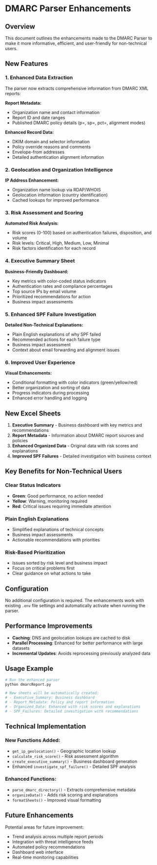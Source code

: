 # DMARC Parser Enhancements

## Overview

This document outlines the enhancements made to the DMARC Parser to make it more informative, efficient, and user-friendly for non-technical users.

## New Features

### 1. Enhanced Data Extraction

The parser now extracts comprehensive information from DMARC XML reports:

**Report Metadata:**
- Organization name and contact information
- Report ID and date ranges
- Published DMARC policy details (p=, sp=, pct=, alignment modes)

**Enhanced Record Data:**
- DKIM domain and selector information
- Policy override reasons and comments
- Envelope-from addresses
- Detailed authentication alignment information

### 2. Geolocation and Organization Intelligence

**IP Address Enhancement:**
- Organization name lookup via RDAP/WHOIS
- Geolocation information (country identification)
- Cached lookups for improved performance

### 3. Risk Assessment and Scoring

**Automated Risk Analysis:**
- Risk scores (0-100) based on authentication failures, disposition, and volume
- Risk levels: Critical, High, Medium, Low, Minimal
- Risk factors identification for each record

### 4. Executive Summary Sheet

**Business-Friendly Dashboard:**
- Key metrics with color-coded status indicators
- Authentication rates and compliance percentages
- Top source IPs by email volume
- Prioritized recommendations for action
- Business impact assessments

### 5. Enhanced SPF Failure Investigation

**Detailed Non-Technical Explanations:**
- Plain English explanations of why SPF failed
- Recommended actions for each failure type
- Business impact assessment
- Context about email forwarding and alignment issues

### 6. Improved User Experience

**Visual Enhancements:**
- Conditional formatting with color indicators (green/yellow/red)
- Better organization and sorting of data
- Progress indicators during processing
- Enhanced error handling and logging

## New Excel Sheets

1. **Executive Summary** - Business dashboard with key metrics and recommendations
2. **Report Metadata** - Information about DMARC report sources and policies
3. **Enhanced Organized Data** - Original data with risk scores and explanations
4. **Improved SPF Failures** - Detailed investigation with business context

## Key Benefits for Non-Technical Users

### Clear Status Indicators
- **Green**: Good performance, no action needed
- **Yellow**: Warning, monitoring required
- **Red**: Critical issues requiring immediate attention

### Plain English Explanations
- Simplified explanations of technical concepts
- Business impact assessments
- Actionable recommendations with priorities

### Risk-Based Prioritization
- Issues sorted by risk level and business impact
- Focus on critical problems first
- Clear guidance on what actions to take

## Configuration

No additional configuration is required. The enhancements work with existing `.env` file settings and automatically activate when running the parser.

## Performance Improvements

- **Caching**: DNS and geolocation lookups are cached to disk
- **Parallel Processing**: Enhanced for better performance with large datasets
- **Incremental Updates**: Avoids reprocessing previously analyzed data

## Usage Example

```python
# Run the enhanced parser
python dmarcReport.py

# New sheets will be automatically created:
# - Executive_Summary: Business dashboard
# - Report_Metadata: Policy and report information  
# - Organized_Data: Enhanced with risk scores and explanations
# - SPF_Failures: Detailed investigation with recommendations
```

## Technical Implementation

### New Functions Added:
- `get_ip_geolocation()` - Geographic location lookup
- `calculate_risk_score()` - Risk assessment algorithm
- `create_executive_summary()` - Business dashboard generation
- Enhanced `investigate_spf_failure()` - Detailed SPF analysis

### Enhanced Functions:
- `parse_dmarc_directory()` - Extracts comprehensive metadata
- `organizeData()` - Adds risk scoring and explanations
- `formatSheets()` - Improved visual formatting

## Future Enhancements

Potential areas for future improvement:
- Trend analysis across multiple report periods
- Integration with threat intelligence feeds
- Automated policy recommendations
- Dashboard web interface
- Real-time monitoring capabilities